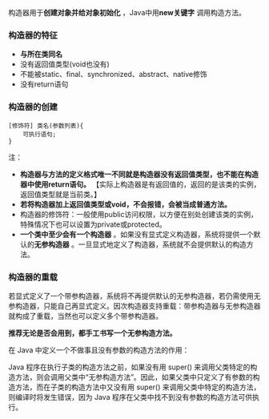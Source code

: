 构造器用于**创建对象并给对象初始化** ，Java中用**new关键字** 调用构造方法。

### 构造器的特征

* **与所在类同名**
* 没有返回值类型(void也没有)
* 不能被static、final、synchronized、abstract、native修饰
* 没有return语句

### 构造器的创建

```
[修饰符] 类名(参数列表){
    可执行语句;
}
```

注：

* **构造器与方法的定义格式唯一不同就是构造器没有返回值类型，也不能在构造器中使用return语句。** 【实际上构造器是有返回值的，返回的是该类的实例，返回值类型就是当前类。】
* **若将构造器加上返回值类型或void，不会报错，会被当成普通方法。**
* 构造器的修饰符：一般使用public访问权限，以方便在别处创建该类的实例，特殊情况下也可以设置为private或protected。
* **一个类中至少会有一个构造器** 。如果没有显式定义构造器，系统将提供一个默认的**无参构造器** 。一旦显式地定义了构造器，系统就不会提供默认的构造方法。

### 构造器的重载

若显式定义了一个带参构造器，系统将不再提供默认的无参构造器，若仍需使用无参构造器，只能自己再显式定义。因次构造器支持重载：带参构造器与无参构造器就构成了重载，当然也可以定义多个带参构造器。

**推荐无论是否会用到，都手工书写一个无参构造方法。**

在 Java 中定义⼀个不做事且没有参数的构造⽅法的作⽤：

Java 程序在执⾏⼦类的构造⽅法之前，如果没有⽤ super() 来调⽤⽗类特定的构造⽅法，则会调⽤⽗类中“无参构造⽅法”。因此，如果⽗类中只定义了有参数的构造⽅法，⽽在⼦类的构造⽅法中⼜没有⽤ super() 来调⽤⽗类中特定的构造⽅法，则编译时将发⽣错误，因为 Java 程序在⽗类中找不到没有参数的构造⽅法可供执⾏。